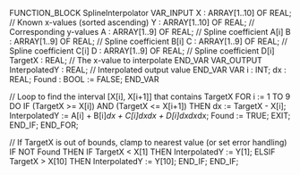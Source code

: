 FUNCTION_BLOCK SplineInterpolator
VAR_INPUT
    X : ARRAY[1..10] OF REAL; // Known x-values (sorted ascending)
    Y : ARRAY[1..10] OF REAL; // Corresponding y-values
    A : ARRAY[1..9] OF REAL;  // Spline coefficient A[i]
    B : ARRAY[1..9] OF REAL;  // Spline coefficient B[i]
    C : ARRAY[1..9] OF REAL;  // Spline coefficient C[i]
    D : ARRAY[1..9] OF REAL;  // Spline coefficient D[i]
    TargetX : REAL;           // The x-value to interpolate
END_VAR
VAR_OUTPUT
    InterpolatedY : REAL;     // Interpolated output value
END_VAR
VAR
    i : INT;
    dx : REAL;
    Found : BOOL := FALSE;
END_VAR

// Loop to find the interval [X[i], X[i+1]] that contains TargetX
FOR i := 1 TO 9 DO
    IF (TargetX >= X[i]) AND (TargetX <= X[i+1]) THEN
        dx := TargetX - X[i];
        InterpolatedY := A[i] + B[i]*dx + C[i]*dx*dx + D[i]*dx*dx*dx;
        Found := TRUE;
        EXIT;
    END_IF;
END_FOR;

// If TargetX is out of bounds, clamp to nearest value (or set error handling)
IF NOT Found THEN
    IF TargetX < X[1] THEN
        InterpolatedY := Y[1];
    ELSIF TargetX > X[10] THEN
        InterpolatedY := Y[10];
    END_IF;
END_IF;
